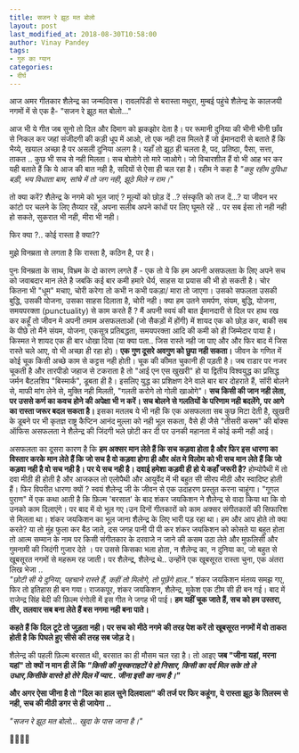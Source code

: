 ```yaml
---
title: सजन रे झूठ मत बोलो
layout: post
last_modified_at: 2018-08-30T10:58:00
author: Vinay Pandey
tags:
- गुरु का ग्यान
categories:
- दीर्घ
---
```

आज अमर गीतकार शैलेन्द्र का जन्मदिवस। रावलपिंडी से बरास्ता मथुरा, मुम्बई पहुंचे शैलेन्द्र के कालजयी नगमों में से एक है- "सजन रे झूठ मत बोलो..."

आज भी ये गीत जब सुनो तो दिल और दिमाग को झकझोर देता है। पर रूमानी दुनिया की भीनी भीनी छाँव से निकल कर जहां संजीदगी की कड़ी धूप में आओ, तो एक नही दस मिलते हैं जो ईमानदारी से बताते हैं कि भैय्ये, खयाल अच्छा है पर असली दुनिया अलग है। यहाँ तो झूठ ही चलता है, पद, प्रतिष्ठा, पैसा, सत्ता, ताकत .. कुछ भी सच से नही मिलता। सच बोलोगे तो मारे जाओगे। जो विचारशील हैं वो भी आह भर कर यही बताते हैं कि ये आज की बात नही है, सदियों से ऐसा ही चल रहा है। रहीम ने कहा है *"कहु रहीम दुविधा बड़ी, भय विधाता बाम, सांचे में तो जग नही, झूठे मिले न राम।*"  

तो क्या करें? शैलेन्द्र के नगमे को भूल जाएं ? मूल्यों को छोड़ दें ..? संस्कृति को तज दें...? या जीवन भर कांटो पर चलने के लिए तैय्यार रहें, अपना सलीब अपने कांधों पर लिए घूमते रहें .. पर सब ईसा तो नही नही हो सकते, सुकरात भी नही, मीरा भी नही। 

 फिर क्या ?.. कोई रास्ता है क्या??

मुझे विनम्रता से लगता है कि रास्ता है, कठिन है, पर है। 

पुनः विनम्रता के साथ, विभ्रम के दो कारण लगते हैं - एक तो ये कि हम अपनी असफलता के लिए अपने सच को जवाबदार मान लेते है जबकि कई बार कमी हमारे धैर्य, साहस या प्रयास की भी हो सकती है। चोर कितना भी "धूम" मचाए, चोरी करेगा तो कभी न कभी पकड़ा/ मारा तो जाएगा। उसको सफलता उसकी बुद्धि, उसकी योजना, उसका साहस दिलाता है, चोरी नही। क्या हम उतने समर्पण, संयम, बुद्धि, योजना, समयपरक्ता (punctuality) से काम करते हैं ? मैं अपनी स्वयं की बात ईमानदारी से दिल पर हाथ रख कर कहूँ तो जीवन मे अपनी तमाम असफलताओं (जो सैकड़ों में होंगी) में शायद एक को छोड़ कर, बाकी सब के पीछे तो मैंने संयम, योजना, एकसूत्र प्रतिबद्धता,  समयपरक्ता आदि की कमी को ही जिम्मेदार पाया है। किस्मत ने शायद एक ही बार धोखा दिया (या क्या पता.. जिस रास्ते नही जा पाए और और फिर बाद में जिस रास्ते चले आए, वो भी अच्छा ही रहा हो)। 
**एक गुण दूसरे अवगुण को छुपा नही सकता।** जीवन के गणित में कोई चूक किसी अच्छे काम से कट्टस नही होती। चूक की कीमत चुकानी ही पड़ती है। जब राडार पर नजर चूकती है और तारपीडो जहाज से टकराता है तो "आई एन एस खुखरी" हो या द्वितीय विश्वयुद्ध का प्रसिद्ध जर्मन बैटलशिप "बिस्मार्क", डूबता ही है। इसलिए युद्ध का प्रशिक्षण देने वाले बार बार दोहराते हैं, सॉरी बोलने से, माफी मांग लेने से, मुक्ति नही मिलती, "गलती करोगे तो गोली खाओगे"। **सच किसी की जान नही लेता, पर उससे कर्ण का कवच होने की अपेक्षा भी न करें। सच बोलने से गलतियों के परिणाम नही बदलेंगे, पर आगे का रास्ता जरूर बदल सकता है।** इसका मतलब ये भी नही कि एक असफलता सब कुछ मिटा देती है, खुखरी के डूबने पर भी कृतज्ञ राष्ट्र कैप्टिन आनंद मुल्ला को नही भूल सकता, वैसे ही जैसे "तीसरी कसम" की बॉक्स ऑफिस असफलता ने शैलेन्द्र की जिंदगी भले छोटी कर दी पर उनकी महानता में कोई कमी नही आई।

असफलता का दूसरा कारण है कि **हम अक्सर मान लेते हैं कि सच कड़वा होता है और फिर इस धारणा का विस्तार करके मान लेते हैं कि जो सच है वो कड़वा होगा ही और अंत मे विलोम को भी सच मान लेते हैं कि जो कड़वा नही है वो सच नही है। पर ये सच नही है। दवाई हमेशा कड़वी ही हो ये कहाँ जरूरी है?** होम्योपैथी में तो दवा मीठी ही होती है और आजकल तो एलोपैथी और आयुर्वेद में भी बहुत सी सीरप मीठी और स्वादिष्ट होती हैं। फिर विपरीत धारणा क्यों ? 
स्वयं शैलेन्द्र जी के जीवन से एक उदाहरण प्रस्तुत करना चाहूंगा। "गूगल पुराण" में एक कथा आती है कि फ़िल्म 'बरसात' के बाद शंकर जयकिशन ने शैलेन्द्र से वादा किया था कि वो उनको काम दिलाएंगे। पर बाद में वो भूल गए।उन दिनों गीतकारों को काम अक्सर संगीतकारों की सिफारिश से मिलता था। शंकर जयकिशन का भूल जाना शैलेन्द्र के लिए भारी पड़ रहा था। हम और आप होते तो क्या करते? या तो मुंह फुला कर बैठ जाते, दस जगह पानी पी पी कर शंकर जयकिशन को कोसते या बहुत होता तो आत्म सम्मान के नाम पर किसी संगीतकार के दरवाजे न जाने की कसम उठा लेते और  मुफलिसी और गुमनामी की जिदंगी गुजार देते । पर उससे किसका भला होता, न शैलेन्द्र का, न दुनिया का, जो बहुत से खूबसूरत नगमों से महरूम रह जाती। पर शैलेन्द्र, शैलेन्द्र थे.. उन्होंने एक खूबसूरत रास्ता चुना, एक अंतरा लिख भेजा ..  
*"छोटी सी ये दुनिया, पहचाने रास्ते हैं,* 
*कहीं तो मिलोगे, तो पूछेंगे हाल.."*
शंकर जयकिशन मंतव्य समझ गए, फिर तो इतिहास ही बन गया। राजकपूर, शंकर जयकिशन, शैलेन्द्र, मुकेश एक टीम सी ही बन गई। बाद में राजेन्द्र सिंह बेदी की फ़िल्म रंगोली में इस गीत ने जगह भी पाई। **हम यहीं चूक जाते हैं, सच को हम उस्तरा, तीर, तलवार सब बना लेते हैं बस नगमा नही बना पाते।**

**कहते हैं कि दिल टूटे तो जुड़ता नही। पर सच को मीठे नगमे की तरह पेश करें तो खूबसूरत नगमों में वो ताकत होती है कि पिघले हुए सीसे की तरह सब जोड़ दे।** 

शैलेन्द्र की पहली फ़िल्म बरसात थी, बरसात का ही मौसम चल रहा है। तो आइए **जब "जीना यहां, मरना यहां" तो क्यों न मान ही लें कि *"किसी की मुस्कराहटों पे हो निसार, किसी का दर्द मिल सके तो ले उधार,किसीके वास्ते हो तेरे दिल में प्यार.. जीना इसी का नाम है।"***

**और अगर ऐसा जीना है तो  "दिल का हाल सुने दिलवाला" की तर्ज पर फिर कहूंगा, ये रास्ता झूठ के तिलस्म से नही, सच की मीठी डगर से ही जायेगा ..**

*"सजन रे झूठ मत बोलो...* 
*खुदा के पास जाना है।"*

🙏🌷🌷🙏


